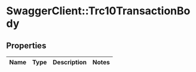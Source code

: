 # SwaggerClient::Trc10TransactionBody

## Properties
Name | Type | Description | Notes
------------ | ------------- | ------------- | -------------

